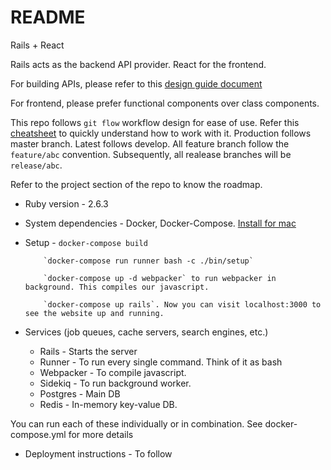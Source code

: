 # README

Rails + React

Rails acts as the backend API provider. React for the frontend.

For building APIs, please refer to this [design guide document](https://geemus.gitbooks.io/http-api-design/content/en/)

For frontend, please prefer functional components over class components.

This repo follows `git flow` workflow design for ease of use. Refer this [cheatsheet]() to quickly understand how to work with it. Production follows master branch. Latest follows develop. All feature branch follow the `feature/abc` convention. Subsequently, all realease branches will be `release/abc`.

Refer to the project section of the repo to know the roadmap.

- Ruby version - 2.6.3

- System dependencies - Docker, Docker-Compose. [Install for mac](https://docs.docker.com/docker-for-mac/install/)

- Setup - `docker-compose build`

          `docker-compose run runner bash -c ./bin/setup`

          `docker-compose up -d webpacker` to run webpacker in background. This compiles our javascript.

          `docker-compose up rails`. Now you can visit localhost:3000 to see the website up and running.

- Services (job queues, cache servers, search engines, etc.)

  - Rails - Starts the server
  - Runner - To run every single command. Think of it as bash
  - Webpacker - To compile javascript.
  - Sidekiq - To run background worker.
  - Postgres - Main DB
  - Redis - In-memory key-value DB.

You can run each of these individually or in combination. See docker-compose.yml for more details

- Deployment instructions - To follow
